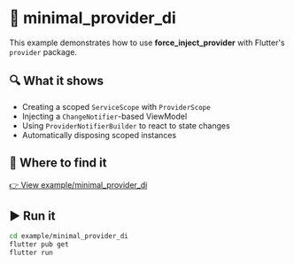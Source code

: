 # 📱 minimal_provider_di

This example demonstrates how to use **force_inject_provider** with Flutter's `provider` package.

## 🔍 What it shows

- Creating a scoped `ServiceScope` with `ProviderScope`
- Injecting a `ChangeNotifier`-based ViewModel
- Using `ProviderNotifierBuilder` to react to state changes
- Automatically disposing scoped instances

## 📂 Where to find it

[👉 View example/minimal_provider_di](https://github.com/diegomgarcia/force_inject/tree/main/example/minimal_provider_di)

## ▶️ Run it

```bash
cd example/minimal_provider_di
flutter pub get
flutter run
```

